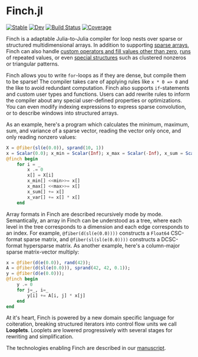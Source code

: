 # Finch.jl

[![Stable](https://img.shields.io/badge/docs-stable-blue.svg)](https://willow-ahrens.github.io/Finch.jl/stable)
[![Dev](https://img.shields.io/badge/docs-dev-blue.svg)](https://willow-ahrens.github.io/Finch.jl/dev)
[![Build Status](https://github.com/willow-ahrens/Finch.jl/actions/workflows/CI.yml/badge.svg?branch=main)](https://github.com/willow-ahrens/Finch.jl/actions/workflows/CI.yml?query=branch%3Amain)
[![Coverage](https://codecov.io/gh/willow-ahrens/Finch.jl/branch/main/graph/badge.svg)](https://codecov.io/gh/willow-ahrens/Finch.jl)

Finch is a adaptable Julia-to-Julia compiler for loop nests over sparse or structured
multidimensional arrays. In addition to supporting [sparse
arrays](https://en.wikipedia.org/wiki/Sparse_matrix), Finch can also handle
[custom operators and fill values other than zero](https://en.wikipedia.org/wiki/GraphBLAS),
[runs](https://en.wikipedia.org/wiki/Run-length_encoding) of repeated values, or
even [special
structures](https://en.wikipedia.org/wiki/Sparse_matrix#Special_structure) such
as clustered nonzeros or triangular patterns.

Finch allows you to write `for`-loops as if they are dense, but compile them to be
sparse! The compiler takes care of applying rules like `x * 0 => 0` and the like
to avoid redundant computation.  Finch also supports `if`-statements and custom
user types and functions.  Users can add rewrite rules to inform the compiler
about any special user-defined properties or optimizations.  You can even modify
indexing expressions to express sparse convolution, or to describe windows into
structured arrays.

As an example, here's a program which calculates the minimum, maximum, sum, and
variance of a sparse vector, reading the vector only once, and only reading
nonzero values:

```julia
X = @fiber(sl(e(0.0)), sprand(10, 1))
x = Scalar(0.0); x_min = Scalar(Inf); x_max = Scalar(-Inf), x_sum = Scalar(0.0), x_var = Scalar(0.0)
@finch begin
    for i = _
        x .= 0
        x[] = X[i]
        x_min[] <<min>>= x[]
        x_max[] <<max>>= x[]
        x_sum[] += x[]
        x_var[] += x[] * x[]
    end
```

Array formats in Finch are described recursively mode by mode.  Semantically, an
array in Finch can be understood as a tree, where each level in the tree
corresponds to a dimension and each edge corresponds to an index. For example,
`@fiber(d(sl(e(0.0))))` constructs a `Float64` CSC-format sparse matrix, and 
`@fiber(sl(sl(e(0.0))))` constructs a DCSC-format hypersparse matrix. As another
example, here's a column-major sparse matrix-vector multiply:

```julia
x = @fiber(d(e(0.0)), rand(42));
A = @fiber(d(sl(e(0.0))), sprand(42, 42, 0.1));
y = @fiber(d(e(0.0)));
@finch begin
    y .= 0
    for j=_, i=_
        y[i] += A[i, j] * x[j]
    end
end
```

At it's heart, Finch is powered by a new domain specific language for
coiteration, breaking structured iterators into control flow units we call
**Looplets**. Looplets are lowered progressively with
several stages for rewriting and simplification.

The technologies enabling Finch are described in our [manuscript](https://arxiv.org/abs/2209.05250).
